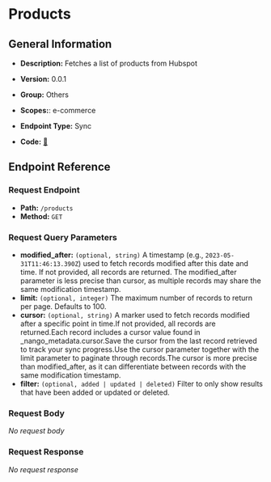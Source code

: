 # Products

## General Information

- **Description:** Fetches a list of products from Hubspot

- **Version:** 0.0.1
- **Group:** Others
- **Scopes:**: e-commerce
- **Endpoint Type:** Sync
- **Code:** [🔗](https://github.com/NangoHQ/integration-templates/tree/main/integrations/hubspot/syncs/products.ts)

## Endpoint Reference

### Request Endpoint

- **Path:** `/products`
- **Method:** `GET`

### Request Query Parameters

- **modified_after:** `(optional, string)` A timestamp (e.g., `2023-05-31T11:46:13.390Z`) used to fetch records modified after this date and time. If not provided, all records are returned. The modified_after parameter is less precise than cursor, as multiple records may share the same modification timestamp.
- **limit:** `(optional, integer)` The maximum number of records to return per page. Defaults to 100.
- **cursor:** `(optional, string)` A marker used to fetch records modified after a specific point in time.If not provided, all records are returned.Each record includes a cursor value found in _nango_metadata.cursor.Save the cursor from the last record retrieved to track your sync progress.Use the cursor parameter together with the limit parameter to paginate through records.The cursor is more precise than modified_after, as it can differentiate between records with the same modification timestamp.
- **filter:** `(optional, added | updated | deleted)` Filter to only show results that have been added or updated or deleted.

### Request Body

_No request body_

### Request Response

_No request response_
